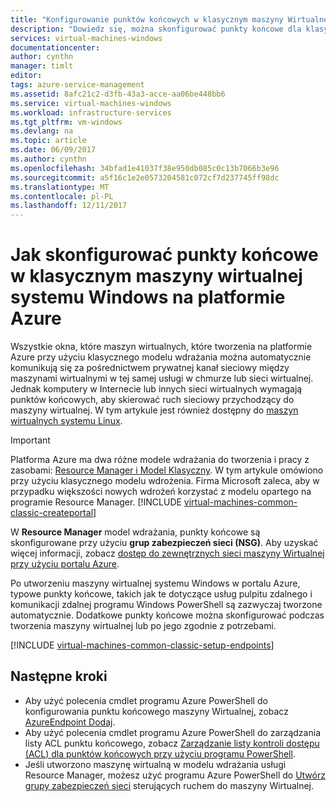```yaml
---
title: "Konfigurowanie punktów końcowych w klasycznym maszyny Wirtualnej systemu Windows | Dokumentacja firmy Microsoft"
description: "Dowiedz się, można skonfigurować punkty końcowe dla klasycznego maszyny Wirtualnej systemu Windows w portalu Azure, aby umożliwić komunikację z maszyny wirtualnej systemu Windows na platformie Azure."
services: virtual-machines-windows
documentationcenter: 
author: cynthn
manager: timlt
editor: 
tags: azure-service-management
ms.assetid: 8afc21c2-d3fb-43a3-acce-aa06be448bb6
ms.service: virtual-machines-windows
ms.workload: infrastructure-services
ms.tgt_pltfrm: vm-windows
ms.devlang: na
ms.topic: article
ms.date: 06/09/2017
ms.author: cynthn
ms.openlocfilehash: 34bfad1e41037f38e950db085c0c13b7066b3e96
ms.sourcegitcommit: a5f16c1e2e0573204581c072cf7d237745ff98dc
ms.translationtype: MT
ms.contentlocale: pl-PL
ms.lasthandoff: 12/11/2017
---
```

# <a name="how-to-set-up-endpoints-on-a-classic-windows-virtual-machine-in-azure"></a>Jak skonfigurować punkty końcowe w klasycznym maszyny wirtualnej systemu Windows na platformie Azure
Wszystkie okna, które maszyn wirtualnych, które tworzenia na platformie Azure przy użyciu klasycznego modelu wdrażania można automatycznie komunikują się za pośrednictwem prywatnej kanał sieciowy między maszynami wirtualnymi w tej samej usługi w chmurze lub sieci wirtualnej. Jednak komputery w Internecie lub innych sieci wirtualnych wymagają punktów końcowych, aby skierować ruch sieciowy przychodzący do maszyny wirtualnej. W tym artykule jest również dostępny do [maszyn wirtualnych systemu Linux](../../linux/classic/setup-endpoints.md).

> [!IMPORTANT]
> Platforma Azure ma dwa różne modele wdrażania do tworzenia i pracy z zasobami: [Resource Manager i Model Klasyczny](../../../resource-manager-deployment-model.md). W tym artykule omówiono przy użyciu klasycznego modelu wdrożenia. Firma Microsoft zaleca, aby w przypadku większości nowych wdrożeń korzystać z modelu opartego na programie Resource Manager.
> [!INCLUDE [virtual-machines-common-classic-createportal](../../../../includes/virtual-machines-classic-portal.md)]

W **Resource Manager** model wdrażania, punkty końcowe są skonfigurowane przy użyciu **grup zabezpieczeń sieci (NSG)**. Aby uzyskać więcej informacji, zobacz [dostęp do zewnętrznych sieci maszyny Wirtualnej przy użyciu portalu Azure](../nsg-quickstart-portal.md?toc=%2fazure%2fvirtual-machines%2fwindows%2ftoc.json).

Po utworzeniu maszyny wirtualnej systemu Windows w portalu Azure, typowe punkty końcowe, takich jak te dotyczące usług pulpitu zdalnego i komunikacji zdalnej programu Windows PowerShell są zazwyczaj tworzone automatycznie. Dodatkowe punkty końcowe można skonfigurować podczas tworzenia maszyny wirtualnej lub po jego zgodnie z potrzebami.

[!INCLUDE [virtual-machines-common-classic-setup-endpoints](../../../../includes/virtual-machines-common-classic-setup-endpoints.md)]

## <a name="next-steps"></a>Następne kroki
* Aby użyć polecenia cmdlet programu Azure PowerShell do konfigurowania punktu końcowego maszyny Wirtualnej, zobacz [AzureEndpoint Dodaj](https://msdn.microsoft.com/library/azure/dn495300.aspx).
* Aby użyć polecenia cmdlet programu Azure PowerShell do zarządzania listy ACL punktu końcowego, zobacz [Zarządzanie listy kontroli dostępu (ACL) dla punktów końcowych przy użyciu programu PowerShell](../../../virtual-network/virtual-networks-acl-powershell.md).
* Jeśli utworzono maszynę wirtualną w modelu wdrażania usługi Resource Manager, możesz użyć programu Azure PowerShell do [Utwórz grupy zabezpieczeń sieci](../../../virtual-network/virtual-networks-create-nsg-arm-ps.md) sterujących ruchem do maszyny Wirtualnej.
